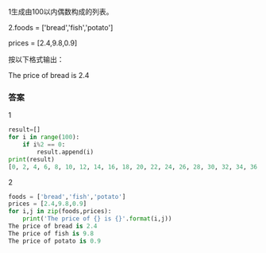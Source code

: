 1生成由100以内偶数构成的列表。

2.foods = ['bread','fish','potato']

prices = [2.4,9.8,0.9]

按以下格式输出：

The price of bread is 2.4

### 答案
1
```python
result=[]
for i in range(100):
    if i%2 == 0:
        result.append(i)
print(result)
[0, 2, 4, 6, 8, 10, 12, 14, 16, 18, 20, 22, 24, 26, 28, 30, 32, 34, 36, 38, 40, 42, 44, 46, 48, 50, 52, 54, 56, 58, 60, 62, 64, 66, 68, 70, 72, 74, 76, 78, 80, 82, 84, 86, 88, 90, 92, 94, 96, 98]
```
2
```python
foods = ['bread','fish','potato']
prices = [2.4,9.8,0.9]
for i,j in zip(foods,prices):
    print('The price of {} is {}'.format(i,j))
The price of bread is 2.4
The price of fish is 9.8
The price of potato is 0.9